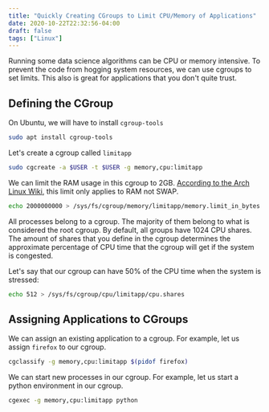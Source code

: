 ```yaml
---
title: "Quickly Creating CGroups to Limit CPU/Memory of Applications"
date: 2020-10-22T22:32:56-04:00
draft: false
tags: ["Linux"]
---
```


Running some data science algorithms can be CPU or memory intensive. To prevent the code from hogging system resources, we can use cgroups to set limits. This also is great for applications that you don't quite trust.

## Defining the CGroup

On Ubuntu, we will have to install `cgroup-tools`

```bash
sudo apt install cgroup-tools
```

Let's create a cgroup called `limitapp`

```bash
sudo cgcreate -a $USER -t $USER -g memory,cpu:limitapp
```

We can limit the RAM usage in this cgroup to 2GB. [According to the Arch Linux Wiki](https://wiki.archlinux.org/index.php/Cgroups#Ad-hoc_groups), this limit only applies to RAM not SWAP.

```bash
echo 2000000000 > /sys/fs/cgroup/memory/limitapp/memory.limit_in_bytes
```

All processes belong to a cgroup. The majority of them belong to what is considered the root cgroup. By default, all groups have 1024 CPU shares. The amount of shares that you define in the cgroup determines the approximate percentage of CPU time that the cgroup will get if the system is congested.

Let's say that our cgroup can have 50% of the CPU time when the system is stressed:

```bash
echo 512 > /sys/fs/cgroup/cpu/limitapp/cpu.shares
```

## Assigning Applications to CGroups

We can assign an existing application to a cgroup. For example, let us assign `firefox` to our cgroup.

```bash
cgclassify -g memory,cpu:limitapp $(pidof firefox)
```

We can start new processes in our cgroup. For example, let us start a python environment in our cgroup.

```bash
cgexec -g memory,cpu:limitapp python
```


